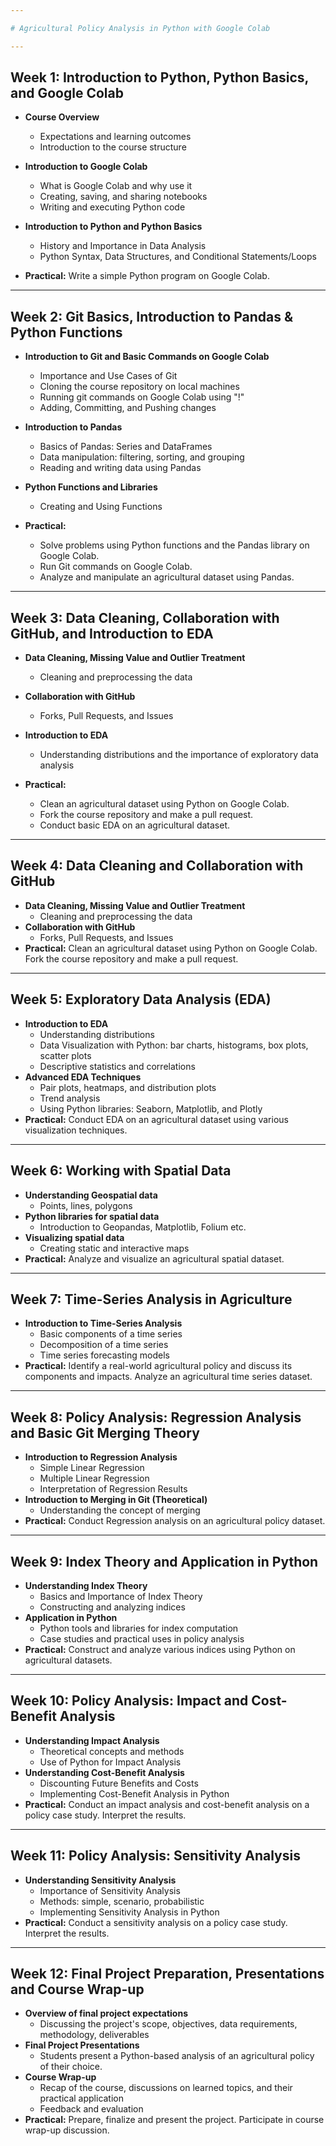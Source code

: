 ```yaml
---

# Agricultural Policy Analysis in Python with Google Colab

---
```


## Week 1: Introduction to Python, Python Basics, and Google Colab
* **Course Overview**
  * Expectations and learning outcomes
  * Introduction to the course structure

* **Introduction to Google Colab**
  * What is Google Colab and why use it
  * Creating, saving, and sharing notebooks
  * Writing and executing Python code

* **Introduction to Python and Python Basics**
  * History and Importance in Data Analysis
  * Python Syntax, Data Structures, and Conditional Statements/Loops

* **Practical:** Write a simple Python program on Google Colab.

---

## Week 2: Git Basics, Introduction to Pandas & Python Functions

* **Introduction to Git and Basic Commands on Google Colab**
  * Importance and Use Cases of Git
  * Cloning the course repository on local machines
  * Running git commands on Google Colab using "!"
  * Adding, Committing, and Pushing changes

* **Introduction to Pandas**
  * Basics of Pandas: Series and DataFrames
  * Data manipulation: filtering, sorting, and grouping
  * Reading and writing data using Pandas


* **Python Functions and Libraries**
  * Creating and Using Functions
  
* **Practical:** 
  * Solve problems using Python functions and the Pandas library on Google Colab.
  * Run Git commands on Google Colab.
  * Analyze and manipulate an agricultural dataset using Pandas.

---

## Week 3: Data Cleaning, Collaboration with GitHub, and Introduction to EDA

* **Data Cleaning, Missing Value and Outlier Treatment**
  * Cleaning and preprocessing the data
  
* **Collaboration with GitHub**
  * Forks, Pull Requests, and Issues
  
* **Introduction to EDA**
  * Understanding distributions and the importance of exploratory data analysis
  
* **Practical:** 
  * Clean an agricultural dataset using Python on Google Colab.
  * Fork the course repository and make a pull request.
  * Conduct basic EDA on an agricultural dataset.

---

## Week 4: Data Cleaning and Collaboration with GitHub
* **Data Cleaning, Missing Value and Outlier Treatment**
  * Cleaning and preprocessing the data
* **Collaboration with GitHub**
  * Forks, Pull Requests, and Issues
* **Practical:** Clean an agricultural dataset using Python on Google Colab. Fork the course repository and make a pull request.

---

## Week 5: Exploratory Data Analysis (EDA)
* **Introduction to EDA**
  * Understanding distributions
  * Data Visualization with Python: bar charts, histograms, box plots, scatter plots
  * Descriptive statistics and correlations
* **Advanced EDA Techniques**
  * Pair plots, heatmaps, and distribution plots
  * Trend analysis
  * Using Python libraries: Seaborn, Matplotlib, and Plotly
* **Practical:** Conduct EDA on an agricultural dataset using various visualization techniques.

---

## Week 6: Working with Spatial Data
* **Understanding Geospatial data**
  * Points, lines, polygons
* **Python libraries for spatial data**
  * Introduction to Geopandas, Matplotlib, Folium etc.
* **Visualizing spatial data**
  * Creating static and interactive maps
* **Practical:** Analyze and visualize an agricultural spatial dataset.

---

## Week 7: Time-Series Analysis in Agriculture
* **Introduction to Time-Series Analysis**
  * Basic components of a time series
  * Decomposition of a time series
  * Time series forecasting models
* **Practical:** Identify a real-world agricultural policy and discuss its components and impacts. Analyze an agricultural time series dataset.

---

## Week 8: Policy Analysis: Regression Analysis and Basic Git Merging Theory
* **Introduction to Regression Analysis**
  * Simple Linear Regression
  * Multiple Linear Regression
  * Interpretation of Regression Results
* **Introduction to Merging in Git (Theoretical)**
  * Understanding the concept of merging
* **Practical:** Conduct Regression analysis on an agricultural policy dataset.

---

## Week 9: Index Theory and Application in Python
* **Understanding Index Theory**
  * Basics and Importance of Index Theory
  * Constructing and analyzing indices
* **Application in Python**
  * Python tools and libraries for index computation
  * Case studies and practical uses in policy analysis
* **Practical:** Construct and analyze various indices using Python on agricultural datasets.

---

## Week 10: Policy Analysis: Impact and Cost-Benefit Analysis
* **Understanding Impact Analysis**
  * Theoretical concepts and methods
  * Use of Python for Impact Analysis
* **Understanding Cost-Benefit Analysis**
  * Discounting Future Benefits and Costs
  * Implementing Cost-Benefit Analysis in Python
* **Practical:** Conduct an impact analysis and cost-benefit analysis on a policy case study. Interpret the results.

---

## Week 11: Policy Analysis: Sensitivity Analysis
* **Understanding Sensitivity Analysis**
  * Importance of Sensitivity Analysis
  * Methods: simple, scenario, probabilistic
  * Implementing Sensitivity Analysis in Python
* **Practical:** Conduct a sensitivity analysis on a policy case study. Interpret the results.

---

## Week 12: Final Project Preparation, Presentations and Course Wrap-up
* **Overview of final project expectations**
  * Discussing the project's scope, objectives, data requirements, methodology, deliverables
* **Final Project Presentations**
  * Students present a Python-based analysis of an agricultural policy of their choice.
* **Course Wrap-up**
  * Recap of the course, discussions on learned topics, and their practical application
  * Feedback and evaluation
* **Practical:** Prepare, finalize and present the project. Participate in course wrap-up discussion.
